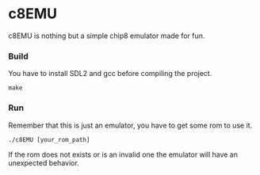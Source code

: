 # c8EMU #
c8EMU is nothing but a simple chip8 emulator made for fun.
### Build ###
You have to install SDL2 and gcc before compiling the project.
```
make
```
### Run ###
Remember that this is just an emulator, you have to get some rom to use it.
```
./c8EMU [your_rom_path]
```
If the rom does not exists or is an invalid one the emulator will have an unexpected behavior.
